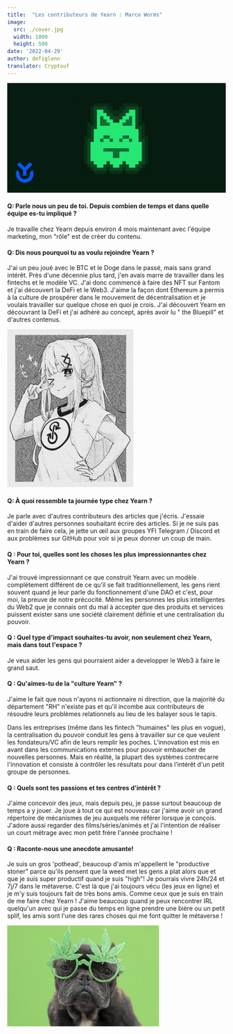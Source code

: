```yaml
---
title:  "Les contributeurs de Yearn : Marco Worms"
image:
  src: ./cover.jpg
  width: 1000
  height: 500
date: '2022-04-29'
author: defiglenn
translator: Cryptouf
---
```


![](cover.jpg?w=1000&h=500)

#### Q: Parle nous un peu de toi. Depuis combien de temps et dans quelle équipe es-tu impliqué ?

Je travaille chez Yearn depuis environ 4 mois maintenant avec l'équipe marketing, mon "rôle" est de créer du contenu.

#### Q: Dis nous pourquoi tu as voulu rejoindre Yearn ?

J'ai un peu joué avec le BTC et le Doge dans le passé, mais sans grand intérêt. Près d'une décennie plus tard, j'en avais marre de travailler dans les fintechs et le modèle VC. J'ai donc commencé à faire des NFT sur Fantom et j'ai découvert la DeFi et le Web3. J'aime la façon dont Ethereum a permis à la culture de prospérer dans le mouvement de décentralisation et je voulais travailler sur quelque chose en quoi je crois. J'ai découvert Yearn en découvrant la DeFi et j'ai adhéré au concept, après avoir lu " the Bluepill" et d'autres contenus.

![](image2.jpg?w=291&h=363)

#### Q: À quoi ressemble ta journée type chez Yearn ?

Je parle avec d'autres contributeurs des articles que j'écris. J'essaie d'aider d'autres personnes souhaitant écrire des articles. Si je ne suis pas en train de faire cela, je jette un œil aux groupes YFI Telegram / Discord et aux problèmes sur GitHub pour voir si je peux donner un coup de main.


#### Q : Pour toi, quelles sont les choses les plus impressionnantes chez Yearn ?

J'ai trouvé impressionnant ce que construit Yearn avec un modèle complètement différent de ce qu'il se fait traditionnellement, les gens rient souvent quand je leur parle du fonctionnement d'une DAO et c'est, pour moi, la preuve de notre précocité. Même les personnes les plus intelligentes du  Web2 que je connais ont du mal à accepter que des produits et services puissent exister sans une société clairement définie et une centralisation du pouvoir.

#### Q : Quel type d'impact souhaites-tu avoir, non seulement chez Yearn, mais dans tout l'espace ?

Je veux aider les gens qui pourraient aider a developper le Web3 à faire le grand saut.

#### Q : Qu'aimes-tu de la "culture Yearn" ?

J'aime le fait que nous n'ayons ni actionnaire ni direction, que la majorité du département "RH" n'existe pas et qu'il incombe aux contributeurs de résoudre leurs problèmes relationnels au lieu de les balayer sous le tapis.

Dans les entreprises (même dans les fintech "humaines" les plus en vogue), la centralisation du pouvoir conduit les gens à travailler sur ce que veulent les fondateurs/VC afin de leurs remplir les poches. L'innovation est mis en avant dans les communications externes pour pouvoir embaucher de nouvelles personnes. Mais en réalité, la plupart des systèmes contrecarre l'innovation et consiste à contrôler les résultats pour dans l’intérêt d'un petit groupe de personnes.

#### Q : Quels sont tes passions et tes centres d'intérêt ?

J'aime concevoir des jeux, mais depuis peu, je passe surtout beaucoup de temps a y jouer. Je joue à tout ce qui est nouveau car j'aime avoir un grand répertoire de mécanismes de jeu auxquels me référer lorsque je conçois. J'adore aussi regarder des films/séries/animés et j'ai l'intention de réaliser un court métrage avec mon petit frère l'année prochaine !

#### Q : Raconte-nous une anecdote amusante!

Je suis un gros 'pothead', beaucoup d'amis m'appellent le "productive stoner" parce qu'ils pensent que la weed met les gens a plat alors que et que je suis super productif quand je suis "high"! Je pourrais vivre 24h/24 et 7j/7 dans le métaverse. C'est là que j'ai toujours vécu (les jeux en ligne) et je m'y suis toujours fait de très bons amis. Comme ceux que je suis en train de me faire chez Yearn ! J'aime beaucoup quand je peux rencontrer IRL quelqu'un avec qui je passe du temps en ligne prendre une bière ou un petit splif, les amis sont l'une des rares choses qui me font quitter le métaverse !

![](image3.jpg?w=350&h=232)
